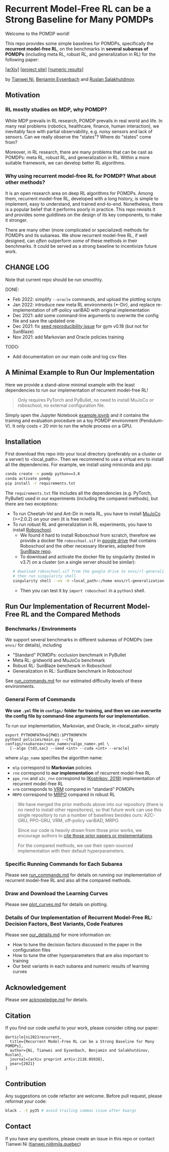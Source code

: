# Recurrent Model-Free RL can be a Strong Baseline for Many POMDPs
Welcome to the POMDP world! 

This repo provides some simple baselines for POMDPs, specifically the **recurrent model-free RL**, on the benchmarks in **several subareas of POMDPs** (including meta RL, robust RL, and generalization in RL) for the following paper:

[[arXiv]](https://arxiv.org/abs/2110.05038) [[project site]](https://sites.google.com/view/pomdp-baselines) [[numeric results]](https://drive.google.com/file/d/1dfulN8acol-qaNR2h4PDpIaWBg9Ck4pY/view?usp=sharing)

by [Tianwei Ni](https://twni2016.github.io/), [Benjamin Eysenbach](https://ben-eysenbach.github.io/) and [Ruslan Salakhutdinov](http://www.cs.cmu.edu/~rsalakhu/).

## Motivation

### RL mostly studies on MDP, why POMDP?
While MDP prevails in RL research, POMDP prevails in real world and life. In many real problems (robotics, healthcare, finance, human interaction), we inevitably face with partial observability, e.g. noisy sensors and lack of sensors. Can we really observe the "states"? Where do "states" come from? 

Moreover, in RL research, there are many problems that can be cast as POMDPs: meta RL, robust RL, and generalization in RL. Within a more suitable framework, we can develop better RL algorithms. 

### Why using recurrent model-free RL for POMDP? What about other methods? 
It is an open research area on deep RL algorithms for POMDPs. Among them, recurrent model-free RL, developed with a long history, is simple to implement, easy to understand, and trained end-to-end. Nonetheless, there is a popular belief that it performs poorly in practice. This repo revisits it and provides some guildlines on the design of its key components, to make it stronger. 

There are many other (more complicated or specialized) methods for POMDPs and its subareas. We show recurrent model-free RL, if well designed, can _often_ outperform _some_ of these methods in their benchmarks. It could be served as a strong baseline to incentivize future work. 


## CHANGE LOG
Note that current repo should be run smoothly.

DONE:
* Feb 2022: simplify `--oracle` commands, and upload the plotting scripts
* Jan 2022: introduce new meta RL environments (*-Dir), and replace re-implementation of off-policy variBAD with original implementation
* Dec 2021: add some command-line arguments to overwrite the config file and save the updated one
* Dec 2021: fix [seed reproducibility issue](envs/readme.md#reproducibilty-issue-in-gym-environments) for gym v0.18 (but not for SunBlaze)
* Nov 2021: add Markovian and Oracle policies training

TODO:
- Add documentation on our main code and log csv files 

## A Minimal Example to Run Our Implementation
Here we provide a stand-alone minimal example with the least dependencies to run our implementation of recurrent model-free RL! 
> Only requires PyTorch and PyBullet, no need to install MuJoCo or roboschool, no external configuration file.

Simply open the Jupyter Notebook [example.ipynb](example.ipynb) and it contains the training and evaluation procedure on a toy POMDP environment (Pendulum-V). It only costs < 20 min to run the whole process on a GPU.

## Installation
First download this repo into your local directory (preferably on a cluster or a server) to <local_path>. Then we recommend to use a virtual env to install all the dependencies. For example, we install using miniconda and pip:

```bash
conda create -n pomdp python==3.8
conda activate pomdp
pip install -r requirements.txt
```

The `requirements.txt` file includes all the dependencies (e.g. PyTorch, PyBullet) used in our experiments (including the compared methods), but there are two exceptions:
- To run Cheetah-Vel and Ant-Dir in meta RL, you have to install [MuJoCo](https://github.com/openai/mujoco-py) (>=2.0.2) on your own (it is free now!)
- To run robust RL and generalization in RL experiments, you have to install [Roboschool](https://github.com/openai/roboschool). 
    - We found it hard to install Roboschool from scratch, therefore we provide a docker file `roboschool.sif` in [google drive](https://drive.google.com/file/d/1KpTpVwoU02AI7uQrk2T9hQ6s15EISRTa/view?usp=sharing) that contains Roboschool and the other necessary libraries, adapted from [SunBlaze repo](https://github.com/sunblaze-ucb/rl-generalization). 
    - To download and activate the docker file by singularity (tested in v3.7) on a cluster (on a single server should be similar):
    ```bash
    # download roboschool.sif from the google drive to envs/rl-generalization/roboschool.sif
    # then run singularity shell
    singularity shell --nv -H <local_path>:/home envs/rl-generalization/roboschool.sif
    ```
    - Then you can test it by `import roboschool` in a `python3` shell.

## Run Our Implementation of Recurrent Model-Free RL and the Compared Methods

### Benchmarks / Environments

We support several benchmarks in different subareas of POMDPs (see `envs/` for details), including

* "Standard" POMDPs: occlusion benchmark in PyBullet
* Meta RL: gridworld and MuJoCo benchmark
* Robust RL: SunBlaze benchmark in Roboschool
* Generalization in RL: SunBlaze benchmark in Roboschool

See [run_commands.md](docs/run_commands.md) for our estimated difficulty levels of these environments.

### General Form of Commands
**We use `.yml` file in `configs/` folder for training, and then we can overwrite the config file by command-line arguments for our implementation.**

To run our implementation, Markovian, and Oracle, in <local_path> simply
```
export PYTHONPATH=${PWD}:$PYTHONPATH
python3 policies/main.py --cfg configs/<subarea>/<env_name>/<algo_name>.yml \
  [--algo {td3,sac} --seed <int> --cuda <int> --oracle]
```
where `algo_name` specifies the algorithm name:
- `mlp` correspond to **Markovian** policies
- `rnn` correspond to **our implementation** of recurrent model-free RL
- `ppo_rnn` and `a2c_rnn` correspond to [(Kostrikov, 2018)](https://github.com/ikostrikov/pytorch-a2c-ppo-acktr-gail) implementation of recurrent model-free RL
- `vrm` corresponds to [VRM](https://github.com/oist-cnru/Variational-Recurrent-Models) compared in "standard" POMDPs
- `MRPO` correspond to [MRPO](https://proceedings.mlr.press/v139/jiang21c.html) compared in robust RL

> We have merged the prior methods above into our repository (there is no need to install other repositories), so that future work can use this single repository to run a number of baselines besides ours: A2C-GRU, PPO-GRU, VRM, off-policy variBAD, MRPO. 
>
> Since our code is heavily drawn from those prior works, we encourage authors to [cite those prior papers or implementations](docs/acknowledge.md).
>
> For the compared methods, we use their open-sourced implementation with their default hyperparameters.

### Specific Running Commands for Each Subarea
Please see [run_commands.md](docs/run_commands.md) for details on running our implementation of recurrent model-free RL and also all the compared methods.

### Draw and Download the Learning Curves 
Please see [plot_curves.md](docs/plot_curves.md) for details on plotting. 

### Details of Our Implementation of Recurrent Model-Free RL: Decision Factors, Best Variants, Code Features
Please see [our_details.md](docs/our_details.md) for more information on:
- How to tune the decision factors discussed in the paper in the configuration files
- How to tune the other hyperparameters that are also important to training
- Our best variants in each subarea and numeric results of learning curves

## Acknowledgement
Please see [acknowledge.md](docs/acknowledge.md) for details.

## Citation
If you find our code useful to your work, please consider citing our paper:
```
@article{ni2021recurrent,
  title={Recurrent Model-Free RL can be a Strong Baseline for Many POMDPs},
  author={Ni, Tianwei and Eysenbach, Benjamin and Salakhutdinov, Ruslan},
  journal={arXiv preprint arXiv:2110.05038},
  year={2021}
}
```

## Contribution
Any suggestions on code refactor are welcome. Before pull request, please reformat your code:
```bash
black . -t py35 # avoid trailing commas issue after kwargs
```

## Contact
If you have any questions, please create an issue in this repo or contact Tianwei Ni (tianwei.ni@mila.quebec)

